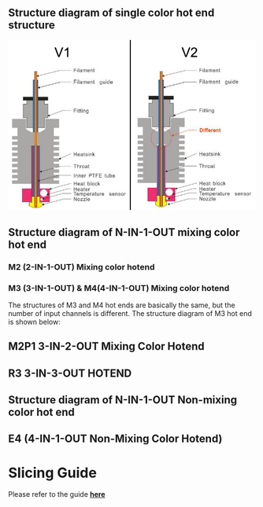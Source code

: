 ## Structure diagram of single color hot end structure
![](Single_Color_hotend.jpg)


## Structure diagram of N-IN-1-OUT mixing color hot end
### M2 (2-IN-1-OUT)  Mixing color hotend

### M3 (3-IN-1-OUT) & M4(4-IN-1-OUT)  Mixing color hotend
The structures of M3 and M4 hot ends are basically the same, but the number of input channels is different. The structure diagram of M3 hot end is shown below:

## M2P1 3-IN-2-OUT Mixing Color Hotend
## R3 3-IN-3-OUT HOTEND

## Structure diagram of N-IN-1-OUT Non-mixing color hot end
## E4 (4-IN-1-OUT Non-Mixing Color Hotend)

# Slicing Guide  
Please refer to the guide [**here**](https://github.com/ZONESTAR3D/Slicing-Guide)